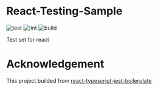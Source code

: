 # React-Testing-Sample

![test](https://github.com/ppdx999/react-test-sample/actions/workflows/jest.yml/badge.svg)
![lint](https://github.com/ppdx999/react-test-sample/actions/workflows/code-lint.yml/badge.svg)
![build](https://github.com/ppdx999/react-test-sample/actions/workflows/webpack.yml/badge.svg)

Test set for react


# Acknowledgement

This project builded from [react-typescript-jest-boilerplate](https://github.com/rkoziol/react-typescript-jest-boilerplate)
